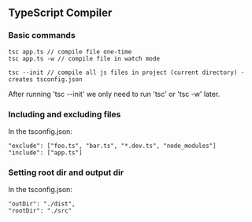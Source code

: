 ## TypeScript Compiler

### Basic commands

    tsc app.ts // compile file one-time
    tsc app.ts -w // compile file in watch mode

    tsc --init // compile all js files in project (current directory) - creates tsconfig.json

After running 'tsc --init' we only need to run 'tsc' or 'tsc -w' later.

### Including and excluding files

In the tsconfig.json:

    "exclude": ["foo.ts", "bar.ts", "*.dev.ts", "node_modules"]
    "include": ["app.ts"]

### Setting root dir and output dir

In the tsconfig.json:

    "outDir": "./dist",
    "rootDir": "./src"